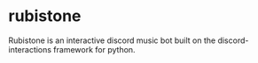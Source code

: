 # rubistone
Rubistone is an interactive discord music bot built on the discord-interactions framework for python.
